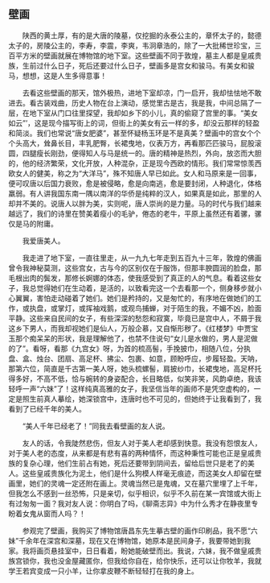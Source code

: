   

## 壁画

　　陕西的黄土厚，有的是大唐的陵墓，仅挖掘的永泰公主的，章怀太子的，懿德太子的，房陵公主的，李寿，李震，李爽，韦泂章浩的，除了一大批稀世珍宝，三百平方米的壁画就展在博物馆的地下室。这些壁画不同于敦煌，墓主人都是皇戚贵族，生前过什么日子，死后还要过什么日子，壁画多是宫女和骏马。有美女和骏马，想想，这是人生多得意事！

　　去看这些壁画的那天，馆外极热，进地下室却凉，门一启开，我却怯怯地不敢进去。看古装戏曲，历史人物在台上演动，感觉里古是古，我是我，中间总隔了一层，在地下室从门口往里探望，我却如乡下的小儿，真的偷窥了宫里的事。“美女如云”’，这是现今描写街上的词，但街上的美女有云一样的多，却没云那样的轻盈和简淡。我们也常说“唐女肥婆”，甚至怀疑杨玉环是不是真美？壁画中的宫女个个个头高大，耸鼻长目，丰乳肥臀，长裙曳地，仪表万方，再看那匹匹骏马，屁股滚圆，四腿瘦长刚劲，便得知人与马是统一的。唐的精神是热烈，外向，放恣而大胆的，他的经济繁荣，文化开放，人种混杂，正是现今西欧的情形。我们常常惊羡西欧女人的健美，称之为“大洋马”，殊不知唐人早已如此。女人和马原来是一回事，便可叹唐以后国力衰败，愈是被侵略，愈是向南逃，愈是要封闭，人种退化，体格羸弱。有人讲我国东南一隅以南洋的华侨是纯粹的汉人，如果真是如此，那里的人却并不美的。说唐人以胖为美，实则呢，唐人崇尚的是力量。马的时代与我们越来越远了，我们的诗里在赞美着瘦小的毛驴，倦态的老牛，平原上虽然还有着骡，骡仅是马的附庸。

　　我爱唐美人。

　　我走进了地下室，一直往里走，从一九九七年走到五百九十三年，敦煌的佛画曾令我神秘莫测，这些宫女，古与今的区别仅在于服饰，但那丰腴圆润的脸盘，那毛根出肉的鬓发，那修长婀娜的体态，使我感受到了真正的人的气息。看着这些女子，我总觉得她们在生动着，是活的，以致看完这一个去看那一个，侧身移步就小心翼翼，害怕走动碰着了她们。她们是矜持的，又是匆忙的，有序地在做她们的工作，或执盘，或掌灯，或挥袖戏鹅，或观鸟捕蝉，对于陌生的我，不媚不凶，脸面平静。这些来自民间的女子，有些深深的愁怨和寂寞，毕竟已是宫中人，不屑于我这乡下男人，而我却视她们是仙人，万般企慕，又自惭形秽了。《红楼梦》中贾宝玉那个痴呆呆的形状，我是理解他了，也禁不住说句“女儿是水做的，男人是泥做的了”。看呀，看那《九宫女》呀，为首的梳高髻，手挽披巾，相随八位，分执盘、盒、烛台、团扇、高足杯、拂尘、包裹、如意，顾盼呼应，步履轻盈。天呐，那第六位，简直是千古第一美人呀，她头梳螺髻，肩披纱巾，长裙曳地，高足杯托得多好，不高不低，恰与婉转的身姿配合，长目略低，似笑非笑，风韵卓绝，我该轻呼一声“六妹”了！这样纯真高雅的女子，我坚信当年的画师不是凭空虚构的，一定是照生前真人摹绘，她深锁宫中，连唐时也不可见的，但她终于让我看到了，我看到了已经千年的美人。

　　“美人千年已经老了！”同我去看壁画的友人说。

　　友人的话，令我陡然悲伤，但友人对于美人老却感到快意。我没有怨恨友人，对于美人老的态度，从来都是有悲有喜的两种情怀，而这种秉性可能也正是皇戚贵族的复杂心理，他们生前占有她，死后还要带到阴间去，留给后世只是老了的美人。这些皇戚贵族化为泥土，他们是什么狗模人样毫无痕迹，而这美女人却留在壁画里，她们的灵魂一定还附在画上。灵魂当然已是鬼魂，又在墓穴里埋了上千年，但我怎么不感到一丝恐怖，只是亲切，似乎相识，似乎不久前在某一宾馆或大街上有过匆匆一面？我对友人说：你明白了吗，《聊斋志异》中为什么秀才在静夜里专盼着女鬼从窗而人吗？！

　　参观完了壁画，我购买了博物馆唐昌东先生摹古壁的画作印刷品，我不愿“六妹”千余年在深宫和深墓，现在又在博物馆，她原本是民间身子，我要带她到我家。我将画页悬挂室中，日日看着，盼她能破壁而出。我说，六妹，我不做皇戚贵族宫锁你，我也没金屋藏匿你，但我给你自在，给你快乐，还可以让你牧羊，我就学王若宾变成一只小羊，让你拿皮鞭不断轻轻打在我的身上。